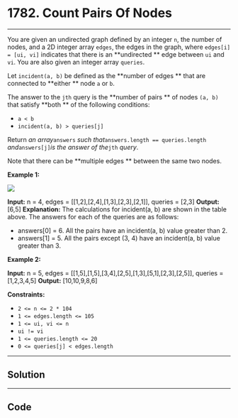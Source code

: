 # 1782. Count Pairs Of Nodes

---

You are given an undirected graph defined by an integer `n`, the number of nodes, and a 2D integer array `edges`, the edges in the graph, where `edges[i] = [ui, vi]` indicates that there is an **undirected ** edge between `ui` and `vi`. You are also given an integer array `queries`.

Let `incident(a, b)` be defined as the **number of edges ** that are connected to **either ** node `a` or `b`.

The answer to the `jth` query is the **number of pairs ** of nodes `(a, b)` that satisfy **both ** of the following conditions:

  * `a < b`
  * `incident(a, b) > queries[j]`



Return _an array_`answers` _such that_`answers.length == queries.length` _and_`answers[j]`_is the answer of the_`jth` _query_.

Note that there can be **multiple edges ** between the same two nodes.

 

**Example 1:**

![](https://assets.leetcode.com/uploads/2021/06/08/winword_2021-06-08_00-58-39.png)


**Input:** n = 4, edges = [[1,2],[2,4],[1,3],[2,3],[2,1]], queries = [2,3]
**Output:** [6,5]
**Explanation:** The calculations for incident(a, b) are shown in the table above.
The answers for each of the queries are as follows:
- answers[0] = 6. All the pairs have an incident(a, b) value greater than 2.
- answers[1] = 5. All the pairs except (3, 4) have an incident(a, b) value greater than 3.


**Example 2:**


**Input:** n = 5, edges = [[1,5],[1,5],[3,4],[2,5],[1,3],[5,1],[2,3],[2,5]], queries = [1,2,3,4,5]
**Output:** [10,10,9,8,6]


 

**Constraints:**

  * `2 <= n <= 2 * 104`
  * `1 <= edges.length <= 105`
  * `1 <= ui, vi <= n`
  * `ui != vi`
  * `1 <= queries.length <= 20`
  * `0 <= queries[j] < edges.length`

---

## Solution



---

## Code
```python


```